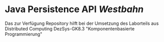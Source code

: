 # Java Persistence API *Westbahn*
Das zur Verfügung Repository hilft bei der Umsetzung des Laborteils aus Distributed Computing DezSys-GK8.3 "Komponentenbasierte Programmierung"
